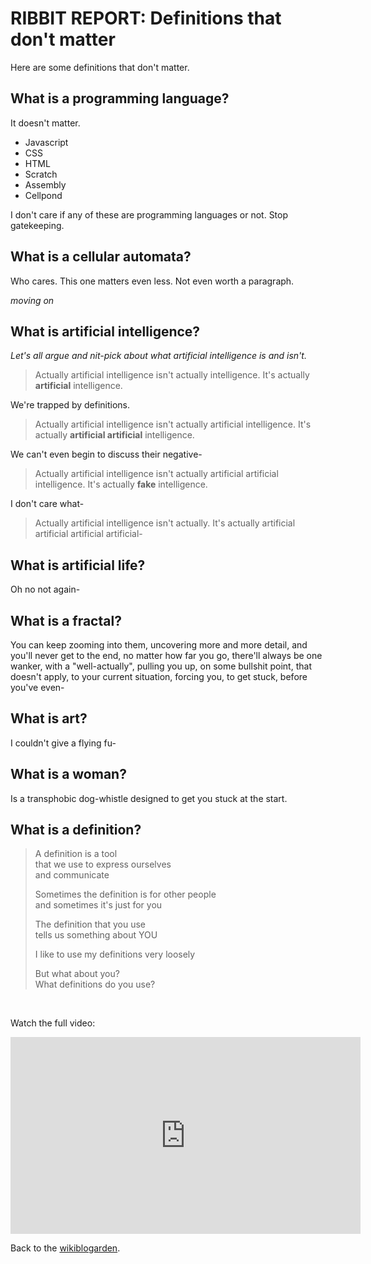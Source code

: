 # RIBBIT REPORT: Definitions that don't matter

Here are some definitions that don't matter.

## What is a programming language?

It doesn't matter.

- Javascript
- CSS
- HTML
- Scratch
- Assembly
- Cellpond

I don't care if any of these are programming languages or not. Stop gatekeeping.

## What is a cellular automata?

Who cares. This one matters even less. Not even worth a paragraph.

*moving on*

## What is artificial intelligence?

*Let's all argue and nit-pick about what artificial intelligence is and isn't.*

> Actually artificial intelligence isn't actually intelligence. It's actually **artificial** intelligence.

We're trapped by definitions.

> Actually artificial intelligence isn't actually artificial intelligence. It's actually **artificial artificial** intelligence.

We can't even begin to discuss their negative-

> Actually artificial intelligence isn't actually artificial artificial intelligence. It's actually **fake** intelligence.

I don't care what-

> Actually artificial intelligence isn't actually. It's actually artificial artificial artificial artificial-

## What is artificial life?

Oh no not again-

## What is a fractal?

You can keep zooming into them, uncovering more and more detail, and you'll never get to the end, no matter how far you go, there'll always be one wanker, with a "well-actually", pulling you up, on some bullshit point, that doesn't apply, to your current situation, forcing you, to get stuck, before you've even-

## What is art?

I couldn't give a flying fu-

## What is a woman?

Is a transphobic dog-whistle designed to get you stuck at the start.

## What is a definition?

> A definition is a tool<br>
> that we use to express ourselves<br>
> and communicate
>
> Sometimes the definition is for other people<br>
> and sometimes it's just for you
>
> The definition that you use<br>
> tells us something about YOU
>
> I like to use my definitions very loosely
>
> But what about you?<br>
> What definitions do you use?


<br>

Watch the full video:

<iframe width="560" height="315" src="https://www.youtube-nocookie.com/embed/ZMklf0vUl18?si=tB9g87pbRRqz_-pc" title="YouTube video player" frameborder="0" allow="accelerometer; autoplay; clipboard-write; encrypted-media; gyroscope; picture-in-picture; web-share" allowfullscreen></iframe>

<br>

Back to the [wikiblogarden](/wikiblogarden).
